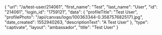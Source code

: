 {
    "url": "\/a\/test-user\/214061",
    "first_name": "Test",
    "last_name": "User",
    "id": "214061",
    "login_id": "1759121",
    "data": {
        "profileTitle": "Test User",
        "profilePhoto": "\/api\/canvas\/logo\/100363344-0.3587576825171.jpg",
        "date_created": 1552940263,
        "descriptionText": "A Test User"
    },
    "type": "captivate",
    "layout": "ambassador",
    "title": "Test User"
}